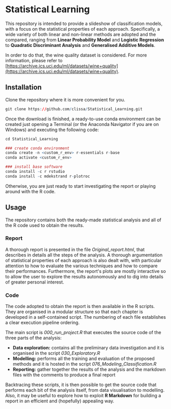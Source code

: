 # Statistical Learning
This repository is intended to provide a slideshow of classification models, with a focus on the statistical properties of each approach. Specifically, a wide variety of both linear and non-linear methods are adopted and the compared, ranging from **Linear Probability Model** and **Logistic Regression** to **Quadratic Discriminant Analysis** and **Generalised Additive Models**.

In order to do that, the wine quality dataset is considered. For more information, please refer to [https://archive.ics.uci.edu/ml/datasets/wine+quality](https://archive.ics.uci.edu/ml/datasets/wine+quality).

## Installation

Clone the repository where it is more convenient for you.

```r
git clone https://github.com/clissa/Statistical_Learning.git

```

Once the download is finished, a ready-to-use conda environment can be created just opening a Terminal (or the Anaconda Navigator if you are on Windows) and executing the following code:

```r
cd Statistical_Learning

### create conda environment
conda create -n <custom_r_env> r-essentials r-base
conda activate <custom_r_env>

### install base software
conda install -c r rstudio
conda install -c mdekstrand r-plotroc
```

Otherwise, you are just ready to start investigating the report or playing around with the R code.

## Usage
The repository contains both the ready-made statistical analysis and all of the R code used to obtain the results.

### Report
A thorough report is presented in the file *Original_report.html*, that describes in details all the steps of the analysis. A thorough argumentation of statistical properties of each approach is also dealt with, with particular attention to how to evaluate the various techniques and how to compare their performances. 
Furthermore, the report's plots are mostly interactive so to allow the user to explore the results autonomously and to dig into details of greater personal interest.

### Code
The code adopted to obtain the report is then available in the R scripts. They are organised in a modular structure so that each chapter is developed in a self-contained script. The numbering of each file establishes a clear execution pipeline ordering. 

The main script is *000_run_project.R* that executes the source code of the three parts of the analysis:
- **Data exploration:** contains all the preliminary data investigation and it is organised in the script *030_Exploratory.R*
- **Modelling:** performs all the training and evaluation of the proposed methods and it is hosted in the script *076_Modeling_Classification.R*
- **Reporting:** gather together the results of the analysis and the markdown files with the comments to produce a final report

Backtracing these scripts, it is then possible to get the source code that performs each bit of the analysis itself, from data visualisation to modelling. Also, it may be useful to explore how to exploit **R Markdown** for building a report in an efficient and (hopefully) appealing way.
